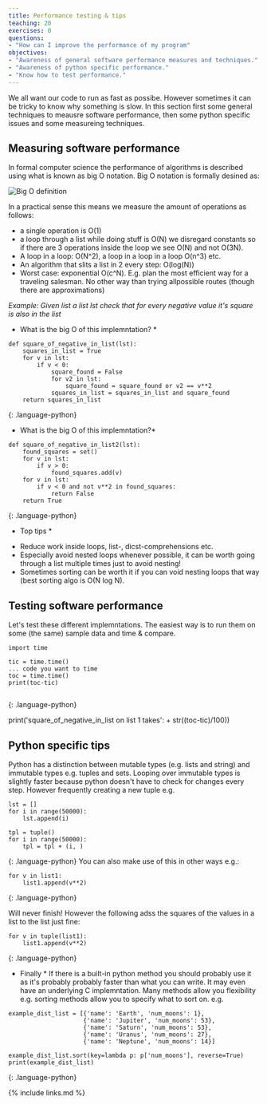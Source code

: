 ```yaml
---
title: Performance testing & tips
teaching: 20
exercises: 0
questions:
- "How can I improve the performance of my program"
objectives:
- "Awareness of general software performance measures and techniques."
- "Awareness of python specific performance."
- "Know how to test performance."
---
```


We all want our code to run as fast as possibe. However sometimes it can be tricky to know why something is slow. In this section first some general techniques to meausre software performance, then some python specific issues and some measureing techniques.

## Measuring software performance

In formal computer science the performance of algorithms is described using what is known as big O notation. 
Big O notation is formally desined as:

![Big O definition](https://mauricehendrix.github.io/reading-group-software-topics/fig/0_cyqWw3UxODl-wqJi.jpg)

In a practical sense this means we measure the amount of operations as follows:
- a single operation is O(1)
- a loop through a list while doing stuff is O(N) we disregard constants so if there are 3 operations inside the loop we see O(N) and not O(3N).
- A loop in a loop: O(N^2), a loop in a loop in a loop O(n^3) etc.
- An algorithm that slits a list in 2 every step: O(log(N))
- Worst case: exponential O(c^N). E.g. plan the most efficient way for a traveling salesman. No other way than trying allpossible routes (though there are approximations)

*Example: Given list a list lst check that for every negative value it's square is also in the list*

* What is the big O of this implemntation? *

~~~
def square_of_negative_in_list(lst):
    squares_in_list = True
    for v in lst:
        if v < 0:
            square_found = False
            for v2 in lst:
                square_found = square_found or v2 == v**2
            squares_in_list = squares_in_list and square_found
    return squares_in_list

~~~
{: .language-python}


* What is the big O of this implemntation?*
~~~
def square_of_negative_in_list2(lst):
    found_squares = set()
    for v in lst:
        if v > 0:
            found_squares.add(v)
    for v in lst:
        if v < 0 and not v**2 in found_squares:
            return False
    return True
~~~
{: .language-python}


* Top tips *

- Reduce work inside loops, list-, dicst-comprehensions etc.
- Especially avoid nested loops whenever possible, it can be worth going through a list multiple times just to avoid nesting!
- Sometimes sorting can be worth it if you can void nesting loops that way (best sorting algo is O(N log N).

## Testing software performance
Let's test these different implemntations. The easiest way is to run them on some (the same) sample data and time & compare.

~~~
import time

tic = time.time()
... code you want to time
toc = time.time()
print(toc-tic)
    
~~~
{: .language-python}

print('square_of_negative_in_list on list 1 takes': + str((toc-tic)/100))

## Python specific tips

Python has a distinction between mutable types (e.g. lists and string) and immutable types e.g. tuples and sets.
Looping over immutable types is slightly faster because python doesn't have to check for changes every step. However frequently creating a new tuple e.g. 

~~~
lst = []
for i in range(50000):
    lst.append(i)

tpl = tuple()
for i in range(50000):
    tpl = tpl + (i, )

~~~
{: .language-python}
You can also make use of this in other ways e.g.:

~~~
for v in list1:
    list1.append(v**2)
~~~
{: .language-python}

Will never finish! However the following adss the squares of the values in a list to the list just fine:

~~~
for v in tuple(list1):
    list1.append(v**2)
~~~
{: .language-python}

* Finally *
If there is a built-in python method you should probably use it as it's probably probably faster than what you can write. It may even have an underlying C implemntation. Many methods allow you flexibility e.g. sorting methods allow you to specify what to sort on. e.g.

~~~
example_dist_list = [{'name': 'Earth', 'num_moons': 1},
                     {'name': 'Jupiter', 'num_moons': 53},
                     {'name': 'Saturn', 'num_moons': 53},
                     {'name': 'Uranus', 'num_moons': 27},
                     {'name': 'Neptune', 'num_moons': 14}]

example_dist_list.sort(key=lambda p: p['num_moons'], reverse=True)
print(example_dist_list)
~~~
{: .language-python}

{% include links.md %}
